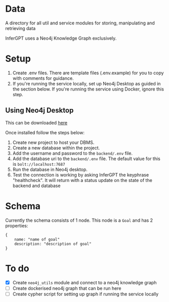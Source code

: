 # Data

A directory for all util and service modules for storing, manipulating and retrieving data

InferGPT uses a Neo4j Knowledge Graph exclusively.

# Setup

1. Create .env files. There are template files (.env.example) for you to copy with comments for guidance.
2. If you're running the service locally, set up Neo4j Desktop as guided in the section below.
If you're running the service using Docker, ignore this step.

## Using Neo4j Desktop

This can be downloaded [here](https://neo4j.com/download/)

Once installed follow the steps below:

1. Create new project to host your DBMS.
2. Create a new database within the project.
3. Add the username and password to the `backend/.env` file.
4. Add the database uri to the `backend/.env` file. The default value for this is `bolt://localhost:7687`
5. Run the database in Neo4j desktop.
6. Test the connection is working by asking InferGPT the keyphrase "healthcheck". 
It will return with a status update on the state of the backend and database

# Schema

Currently the schema consists of 1 node. This node is a `Goal` and has 2 properties:

```
{
    name: "name of goal"
    description: "description of goal"
}
```

# To do

- [x] Create `neo4j_utils` module and connect to a neo4j knowledge graph
- [ ] Create dockerised neo4j graph that can be run here
- [ ] Create cypher script for setting up graph if running the service locally
